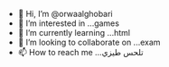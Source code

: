 - 👋 Hi, I’m @orwaalghobari
- 👀 I’m interested in ...games
- 🌱 I’m currently learning ...html
- 💞️ I’m looking to collaborate on ...exam
- 📫 How to reach me ...تلحس طيزي

<!---
orwaalghobari/orwaalghobari is a ✨ special ✨ repository because its `README.md` (this file) appears on your GitHub profile.
You can click the Preview link to take a look at your changes.
--->
